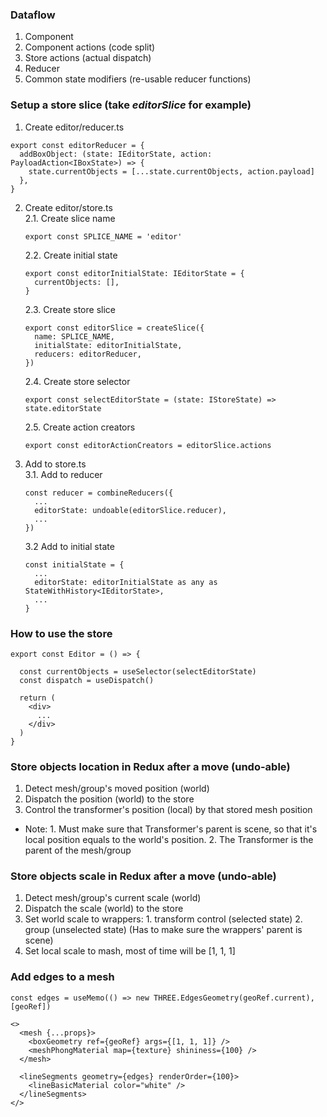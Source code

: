 ### Dataflow
1. Component
2. Component actions (code split)
3. Store actions (actual dispatch)
4. Reducer
5. Common state modifiers (re-usable reducer functions)
### Setup a store slice (take *editorSlice* for example)

1. Create editor/reducer.ts
```
export const editorReducer = {
  addBoxObject: (state: IEditorState, action: PayloadAction<IBoxState>) => {
    state.currentObjects = [...state.currentObjects, action.payload]
  },
}
```

2. Create editor/store.ts  
    2.1. Create slice name  
    ```
    export const SPLICE_NAME = 'editor'
    ```
    2.2. Create initial state  
    ```
    export const editorInitialState: IEditorState = {
      currentObjects: [],
    }
    ```
    2.3. Create store slice  
    ```
    export const editorSlice = createSlice({
      name: SPLICE_NAME,
      initialState: editorInitialState,
      reducers: editorReducer,
    })
    ```
    2.4. Create store selector  
    ```
    export const selectEditorState = (state: IStoreState) => state.editorState
    ```
    2.5. Create action creators
    ```
    export const editorActionCreators = editorSlice.actions
    ```

3. Add to store.ts  
    3.1. Add to reducer
    ```
    const reducer = combineReducers({
      ...
      editorState: undoable(editorSlice.reducer),
      ...
    })
    ```
    3.2 Add to initial state
    ```
    const initialState = {
      ...
      editorState: editorInitialState as any as StateWithHistory<IEditorState>,
      ...
    }
    ```

### How to use the store  
```
export const Editor = () => {

  const currentObjects = useSelector(selectEditorState)
  const dispatch = useDispatch()
  
  return (
    <div>
      ...
    </div>
  )
}
```

### Store objects location in Redux after a move (undo-able)
1. Detect mesh/group's moved position (world)
2. Dispatch the position (world) to the store
3. Control the transformer's position (local) by that stored mesh position  
* Note: 1. Must make sure that Transformer's parent is scene, so that it's local position equals to the world's position. 2. The Transformer is the parent of the mesh/group

### Store objects scale in Redux after a move (undo-able)
1. Detect mesh/group's current scale (world)
2. Dispatch the scale (world) to the store
3. Set world scale to wrappers: 1. transform control (selected state) 2. group (unselected state) (Has to make sure the wrappers' parent is scene)
4. Set local scale to mash, most of time will be [1, 1, 1]

### Add edges to a mesh  
```
const edges = useMemo(() => new THREE.EdgesGeometry(geoRef.current), [geoRef])
```
```
<>
  <mesh {...props}>
    <boxGeometry ref={geoRef} args={[1, 1, 1]} />
    <meshPhongMaterial map={texture} shininess={100} />
  </mesh>

  <lineSegments geometry={edges} renderOrder={100}>
    <lineBasicMaterial color="white" />
  </lineSegments>
</>
```